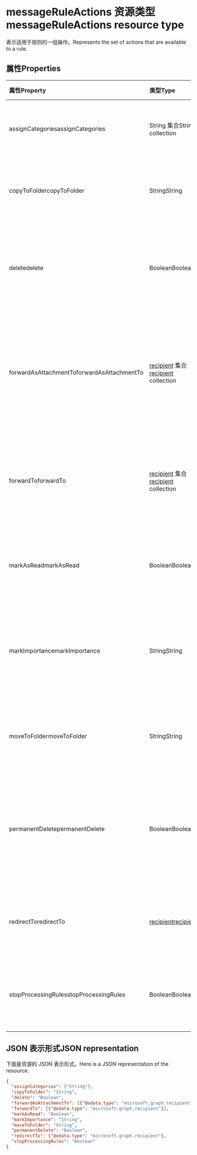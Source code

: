 # <a name="messageruleactions-resource-type"></a><span data-ttu-id="9e773-101">messageRuleActions 资源类型</span><span class="sxs-lookup"><span data-stu-id="9e773-101">messageRuleActions resource type</span></span>


<span data-ttu-id="9e773-102">表示适用于规则的一组操作。</span><span class="sxs-lookup"><span data-stu-id="9e773-102">Represents the set of actions that are available to a rule.</span></span>

## <a name="properties"></a><span data-ttu-id="9e773-103">属性</span><span class="sxs-lookup"><span data-stu-id="9e773-103">Properties</span></span>
| <span data-ttu-id="9e773-104">属性</span><span class="sxs-lookup"><span data-stu-id="9e773-104">Property</span></span>     | <span data-ttu-id="9e773-105">类型</span><span class="sxs-lookup"><span data-stu-id="9e773-105">Type</span></span>   |<span data-ttu-id="9e773-106">说明</span><span class="sxs-lookup"><span data-stu-id="9e773-106">Description</span></span>|
|:---------------|:--------|:----------|
| <span data-ttu-id="9e773-107">assignCategories</span><span class="sxs-lookup"><span data-stu-id="9e773-107">assignCategories</span></span> | <span data-ttu-id="9e773-108">String 集合</span><span class="sxs-lookup"><span data-stu-id="9e773-108">String collection</span></span> | <span data-ttu-id="9e773-109">分配给邮件的类别列表。</span><span class="sxs-lookup"><span data-stu-id="9e773-109">A list of categories to be assigned to a message.</span></span> |
| <span data-ttu-id="9e773-110">copyToFolder</span><span class="sxs-lookup"><span data-stu-id="9e773-110">copyToFolder</span></span> | <span data-ttu-id="9e773-111">String</span><span class="sxs-lookup"><span data-stu-id="9e773-111">String</span></span> | <span data-ttu-id="9e773-112">将邮件复制到其中的文件夹的 ID。</span><span class="sxs-lookup"><span data-stu-id="9e773-112">The ID of a folder that a message is to be copied to.</span></span> |
| <span data-ttu-id="9e773-113">delete</span><span class="sxs-lookup"><span data-stu-id="9e773-113">delete</span></span> | <span data-ttu-id="9e773-114">Boolean</span><span class="sxs-lookup"><span data-stu-id="9e773-114">Boolean</span></span> | <span data-ttu-id="9e773-115">指示邮件是否应移动到“已删除项目”文件夹。</span><span class="sxs-lookup"><span data-stu-id="9e773-115">Indicates whether a message should be moved to the Deleted Items folder.</span></span> |
| <span data-ttu-id="9e773-116">forwardAsAttachmentTo</span><span class="sxs-lookup"><span data-stu-id="9e773-116">forwardAsAttachmentTo</span></span> | <span data-ttu-id="9e773-117">[recipient](recipient.md) 集合</span><span class="sxs-lookup"><span data-stu-id="9e773-117">[recipient](recipient.md) collection</span></span> | <span data-ttu-id="9e773-118">应以附件形式接收转发邮件的收件人的电子邮件地址。</span><span class="sxs-lookup"><span data-stu-id="9e773-118">The email addresses of the recipients to which a message should be forwarded as an attachment.</span></span> |
| <span data-ttu-id="9e773-119">forwardTo</span><span class="sxs-lookup"><span data-stu-id="9e773-119">forwardTo</span></span> | <span data-ttu-id="9e773-120">[recipient](recipient.md) 集合</span><span class="sxs-lookup"><span data-stu-id="9e773-120">[recipient](recipient.md) collection</span></span> | <span data-ttu-id="9e773-121">应接收转发邮件的收件人的电子邮件地址。</span><span class="sxs-lookup"><span data-stu-id="9e773-121">The email addresses of the recipients to which a message should be forwarded.</span></span> |
| <span data-ttu-id="9e773-122">markAsRead</span><span class="sxs-lookup"><span data-stu-id="9e773-122">markAsRead</span></span> | <span data-ttu-id="9e773-123">Boolean</span><span class="sxs-lookup"><span data-stu-id="9e773-123">Boolean</span></span> | <span data-ttu-id="9e773-124">指示是否应将邮件标记为已读。</span><span class="sxs-lookup"><span data-stu-id="9e773-124">Indicates whether a message should be marked as read.</span></span> |
| <span data-ttu-id="9e773-125">markImportance</span><span class="sxs-lookup"><span data-stu-id="9e773-125">markImportance</span></span> | <span data-ttu-id="9e773-126">String</span><span class="sxs-lookup"><span data-stu-id="9e773-126">String</span></span> | <span data-ttu-id="9e773-127">设置邮件重要性，可以是：`low`、`normal`、`high`。</span><span class="sxs-lookup"><span data-stu-id="9e773-127">Sets the importance of the message, which can be: `low`, `normal`, `high`.</span></span> |
| <span data-ttu-id="9e773-128">moveToFolder</span><span class="sxs-lookup"><span data-stu-id="9e773-128">moveToFolder</span></span> |  <span data-ttu-id="9e773-129">String</span><span class="sxs-lookup"><span data-stu-id="9e773-129">String</span></span>| <span data-ttu-id="9e773-130">邮件将移至其中的文件夹的 ID。</span><span class="sxs-lookup"><span data-stu-id="9e773-130">The ID of the folder that a message will be moved to.</span></span> |
| <span data-ttu-id="9e773-131">permanentDelete</span><span class="sxs-lookup"><span data-stu-id="9e773-131">permanentDelete</span></span> | <span data-ttu-id="9e773-132">Boolean</span><span class="sxs-lookup"><span data-stu-id="9e773-132">Boolean</span></span> | <span data-ttu-id="9e773-133">指示邮件是否应永久删除且不保存到“已删除项目”文件夹。</span><span class="sxs-lookup"><span data-stu-id="9e773-133">Indicates whether a message should be permanently deleted and not saved to the Deleted Items folder.</span></span> |
| <span data-ttu-id="9e773-134">redirectTo</span><span class="sxs-lookup"><span data-stu-id="9e773-134">redirectTo</span></span> | [<span data-ttu-id="9e773-135">recipient</span><span class="sxs-lookup"><span data-stu-id="9e773-135">recipient</span></span>](recipient.md) | <span data-ttu-id="9e773-136">邮件应重定向到的电子邮件地址。</span><span class="sxs-lookup"><span data-stu-id="9e773-136">The email address to which a message should be redirected.</span></span> |
| <span data-ttu-id="9e773-137">stopProcessingRules</span><span class="sxs-lookup"><span data-stu-id="9e773-137">stopProcessingRules</span></span> | <span data-ttu-id="9e773-138">Boolean</span><span class="sxs-lookup"><span data-stu-id="9e773-138">Boolean</span></span> | <span data-ttu-id="9e773-139">指示是否应对后续规则进行评估。</span><span class="sxs-lookup"><span data-stu-id="9e773-139">Indicates whether subsequent rules should be evaluated.</span></span> |


## <a name="json-representation"></a><span data-ttu-id="9e773-140">JSON 表示形式</span><span class="sxs-lookup"><span data-stu-id="9e773-140">JSON representation</span></span>
<span data-ttu-id="9e773-141">下面是资源的 JSON 表示形式。</span><span class="sxs-lookup"><span data-stu-id="9e773-141">Here is a JSON representation of the resource.</span></span>

<!-- {
  "blockType": "resource",
  "optionalProperties": [
   ],
  "@odata.type": "microsoft.graph.messageRuleActions"
}-->

```json
{
  "assignCategories": ["String"],
  "copyToFolder": "String",
  "delete": "Boolean",
  "forwardAsAttachmentTo": [{"@odata.type": "microsoft.graph.recipient"}],
  "forwardTo": [{"@odata.type": "microsoft.graph.recipient"}],
  "markAsRead": "Boolean",
  "markImportance": "String",
  "moveToFolder": "String",
  "permanentDelete": "Boolean",
  "redirectTo": {"@odata.type": "microsoft.graph.recipient"},
  "stopProcessingRules": "Boolean"
}

```

<!-- uuid: 8fcb5dbc-d5aa-4681-8e31-b001d5168d79
2015-10-25 14:57:30 UTC -->
<!-- {
  "type": "#page.annotation",
  "description": "messageRuleActions resource",
  "keywords": "",
  "section": "documentation",
  "tocPath": ""
}-->